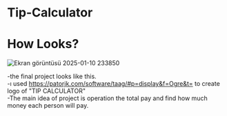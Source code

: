 # Tip-Calculator

<h1>How Looks?</h1>

![Ekran görüntüsü 2025-01-10 233850](https://github.com/user-attachments/assets/b6fe45ac-731f-4c73-a200-3afb9ca3d803)

-the final project looks like this.<br/>
-ı used https://patorjk.com/software/taag/#p=display&f=Ogre&t= to create logo of "TIP CALCULATOR" <br/>
-The main idea of project is operation the total pay and find how much money each person will pay.<br/>




